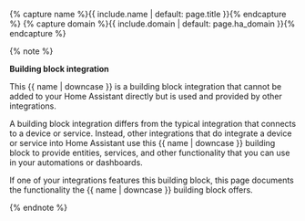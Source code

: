 {% capture name %}{{ include.name | default: page.title }}{% endcapture %}
{% capture domain %}{{ include.domain | default: page.ha_domain }}{% endcapture %}

{% note %}

**Building block integration**

This {{ name | downcase }} is a building block integration that cannot be added to your Home Assistant directly but is used and provided by other integrations.

A building block integration differs from the typical integration that connects to a device or service. Instead, other integrations that do integrate a device or service into Home Assistant use this {{ name | downcase }} building block to provide entities, services, and other functionality that you can use in your automations or dashboards.

If one of your integrations features this building block, this page documents the functionality the {{ name | downcase }} building block offers.

{% endnote %}

